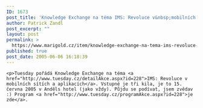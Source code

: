 ```yaml
---
ID: 1673
post_title: 'Knowledge Exchange na téma IMS: Revoluce v&nbsp;mobilních sítích a&nbsp;aplikacích?'
author: Patrick Zandl
post_excerpt: ""
layout: post
permalink: >
  https://www.marigold.cz/item/knowledge-exchange-na-tema-ims-revoluce-v-mobilnich-sitich-a-aplikacich
published: true
post_date: 2005-06-06 16:18:39
---
```

	<p>Tuesday pořádá Knowledge Exchange na téma <a href="http://www.tuesday.cz/detailAkce.aspx?id=228">IMS: Revoluce v mobilních sítích a aplikacích</a>. Vstupné je tři kila, je to 15. června 2005 v Anděls hotel (jako vždy). Půjdu se podívat, jsem zvědav :) Program <a href="http://www.tuesday.cz/programAkce.aspx?id=228">je zde</a>.
</p>